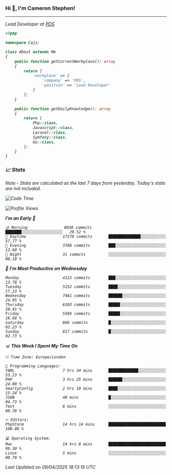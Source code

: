 ### Hi 👋, I'm Cameron Stephen!
<hr>
<p><em>Lead Developer at <a href="https://prindatasolutions.co.uk">PDS</a></p>


```php
<?php

namespace Cajs;

class About extends Me
{
    public function getCurrentWorkplace(): array
    {
        return [
            'workplace' => [
                'company' => 'PDS',
                'position' => 'Lead Developer'
            ]
        ];
    }

    public function getDailyKnowledge(): array
    {
        return [
            Php::class,
            Javascript::class,
            Laravel::class,
            Symfony::class,
            Go::class,
        ];
    }
}
```

### 📈 Stats
<p><em>Note - Stats are calculated as the last 7 days from yesterday. Today's stats are not included.</em></p>


<!--START_SECTION:waka-->
![Code Time](http://img.shields.io/badge/Code%20Time-4%2C449%20hrs%2057%20mins-blue)

![Profile Views](http://img.shields.io/badge/Profile%20Views-0-blue)

**I'm an Early 🐤** 

```text
🌞 Morning                8830 commits        ███████░░░░░░░░░░░░░░░░░░   29.52 % 
🌆 Daytime                17278 commits       ██████████████░░░░░░░░░░░   57.77 % 
🌃 Evening                3768 commits        ███░░░░░░░░░░░░░░░░░░░░░░   12.60 % 
🌙 Night                  31 commits          ░░░░░░░░░░░░░░░░░░░░░░░░░   00.10 % 
```
📅 **I'm Most Productive on Wednesday** 

```text
Monday                   4122 commits        ███░░░░░░░░░░░░░░░░░░░░░░   13.78 % 
Tuesday                  5152 commits        ████░░░░░░░░░░░░░░░░░░░░░   17.23 % 
Wednesday                7461 commits        ██████░░░░░░░░░░░░░░░░░░░   24.95 % 
Thursday                 6103 commits        █████░░░░░░░░░░░░░░░░░░░░   20.41 % 
Friday                   5586 commits        █████░░░░░░░░░░░░░░░░░░░░   18.68 % 
Saturday                 666 commits         █░░░░░░░░░░░░░░░░░░░░░░░░   02.23 % 
Sunday                   817 commits         █░░░░░░░░░░░░░░░░░░░░░░░░   02.73 % 
```


📊 **This Week I Spent My Time On** 

```text
🕑︎ Time Zone: Europe/London

💬 Programming Languages: 
YAML                     7 hrs 34 mins       █████████████░░░░░░░░░░░░   53.23 % 
PHP                      3 hrs 25 mins       ██████░░░░░░░░░░░░░░░░░░░   24.00 % 
SmartyConfig             2 hrs 10 mins       ████░░░░░░░░░░░░░░░░░░░░░   15.24 % 
JSON                     40 mins             █░░░░░░░░░░░░░░░░░░░░░░░░   04.73 % 
Text                     6 mins              ░░░░░░░░░░░░░░░░░░░░░░░░░   00.78 % 

🔥 Editors: 
PhpStorm                 14 hrs 14 mins      █████████████████████████   100.00 % 

💻 Operating System: 
Mac                      14 hrs 8 mins       █████████████████████████   99.30 % 
Linux                    5 mins              ░░░░░░░░░░░░░░░░░░░░░░░░░   00.70 % 
```


 Last Updated on 09/04/2025 18:13:15 UTC
<!--END_SECTION:waka-->
